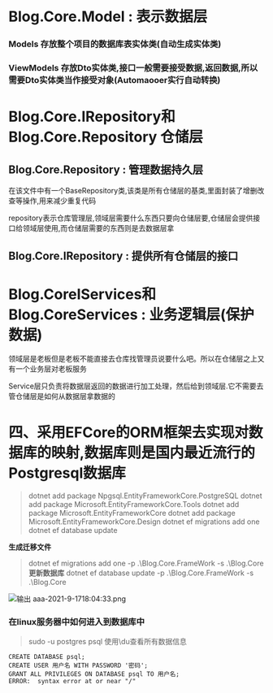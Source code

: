 
# Blog.Core.Model : 表示数据层

### Models 存放整个项目的数据库表实体类(自动生成实体类)

### ViewModels 存放Dto实体类,接口一般需要接受数据,返回数据,所以需要Dto实体类当作接受对象(Automaooer实行自动转换)

# Blog.Core.IRepository和 Blog.Core.Repository 仓储层

## Blog.Core.Repository : 管理数据持久层

在该文件中有一个BaseRepository类,该类是所有仓储层的基类,里面封装了增删改查等操作,用来减少重复代码

repository表示仓库管理层,领域层需要什么东西只要向仓储层要,仓储层会提供接口给领域层使用,而仓储层需要的东西则是去数据层拿

## Blog.Core.IRepository : 提供所有仓储层的接口

# Blog.CoreIServices和Blog.CoreServices : 业务逻辑层(保护数据)

领域层是老板但是老板不能直接去仓库找管理员说要什么吧。所以在仓储层之上又有一个业务层对老板服务

Service层只负责将数据层返回的数据进行加工处理，然后给到领域层.它不需要去管仓储层是如何从数据层拿数据的

# 四、采用EFCore的ORM框架去实现对数据库的映射,数据库则是国内最近流行的Postgresql数据库

> dotnet add package Npgsql.EntityFrameworkCore.PostgreSQL
> dotnet add package Microsoft.EntityFrameworkCore.Tools
> dotnet add package Microsoft.EntityFrameworkCore
> dotnet add package Microsoft.EntityFrameworkCore.Design
> dotnet ef migrations add one
> dotnet ef database update

**生成迁移文件**
> dotnet ef migrations add one -p .\Blog.Core.FrameWork -s .\Blog.Core\
**更新数据库**
> dotnet ef database update -p .\Blog.Core.FrameWork -s .\Blog.Core

![ 输出 aaa-2021-9-1718:04:33.png](https://gitee.com/lianzengqian/picture/raw/master/%20%E6%A0%BC%E5%BC%8F%201720485491383-2024-7-908:38:12.png%20/%20%E8%BE%93%E5%87%BA%20aaa-2021-9-1718:04:33.png)


### 在linux服务器中如何进入到数据库中

> sudo -u postgres psql
> 使用\du查看所有数据信息
```
CREATE DATABASE psql;
CREATE USER 用户名 WITH PASSWORD '密码';
GRANT ALL PRIVILEGES ON DATABASE psql TO 用户名;
ERROR:  syntax error at or near "/"
```